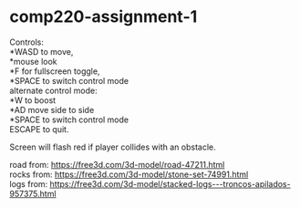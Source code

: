 # comp220-assignment-1  
Controls:  
*WASD to move,  
*mouse look  
*F for fullscreen toggle,  
*SPACE to switch control mode  
alternate control mode:  
*W to boost  
*AD move side to side  
*SPACE to switch control mode  
ESCAPE to quit.  

Screen will flash red if player collides with an obstacle.  

road from: https://free3d.com/3d-model/road-47211.html  
rocks from: https://free3d.com/3d-model/stone-set-74991.html  
logs from: https://free3d.com/3d-model/stacked-logs---troncos-apilados-957375.html  
